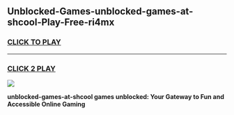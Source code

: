 
## Unblocked-Games-unblocked-games-at-shcool-Play-Free-ri4mx
<h3>
<a href="https://premium76.site?title=unblocked-games-at-shcool&ref=19M">CLICK TO PLAY</a></h3>
<hr>

<h3>
<a href="https://premium76.site?title=unblocked-games-at-shcool&ref=19M">CLICK 2 PLAY</a>
  
</h3>

<a href="https://premium76.site?title=unblocked-games-at-shcool&ref=19M"><img src="https://clearcache.store/games.png"></a>


**unblocked-games-at-shcool games unblocked: Your Gateway to Fun and Accessible Online Gaming**
